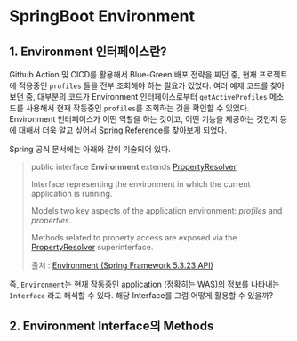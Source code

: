 # SpringBoot Environment
## 1. Environment 인터페이스란?
  
Github Action 및 CICD를 활용해서 Blue-Green 배포 전략을 짜던 중, 현재 프로젝트에 적용중인 `profiles` 들을 전부 조회해야 하는 필요가 있었다. 여러 예제 코드를 찾아보던 중, 대부분의 코드가 Environment 인터페이스로부터  `getActiveProfiles` 메소드를 사용해서 현재 작동중인 `profiles`를 조회하는 것을 확인할 수 있었다. Environment 인터페이스가 어떤 역할을 하는 것이고, 어떤 기능을 제공하는 것인지 등에 대해서 더욱 알고 싶어서 Spring Reference를 찾아보게 되었다.


Spring 공식 문서에는 아래와 같이 기술되어 있다.
> public interface **Environment** extends  [PropertyResolver](https://docs.spring.io/spring-framework/docs/current/javadoc-api/org/springframework/core/env/PropertyResolver.html)  
> 
> Interface representing the environment in which the current application is running. 
> 
> Models two key aspects of the application environment: *profiles* and *properties*. 
> 
> Methods related to property access are exposed via the  [PropertyResolver](https://docs.spring.io/spring-framework/docs/current/javadoc-api/org/springframework/core/env/PropertyResolver.html)  superinterface.
> 
> 출처 : [Environment (Spring Framework 5.3.23 API)](https://docs.spring.io/spring-framework/docs/current/javadoc-api/org/springframework/core/env/Environment.html)

즉, `Environment`는 현재 작동중인 application (정확히는 WAS)의 정보를 나타내는 `Interface` 라고 해석할 수 있다. 해당 Interface를 그럼 어떻게 활용할 수 있을까? 

## 2. Environment Interface의 Methods


